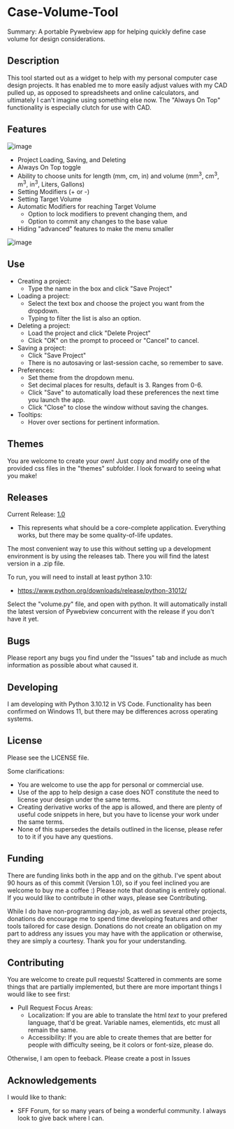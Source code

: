 # Case-Volume-Tool
Summary:
A portable Pywebview app for helping quickly define case volume for design considerations. 

## Description
This tool started out as a widget to help with my personal computer case design projects. It has enabled me to more easily adjust values with my CAD pulled up, as opposed to spreadsheets and online calculators, and ultimately I can't imagine using something else now. The "Always On Top" functionality is especially clutch for use with CAD. 

## Features
![image](https://github.com/idleDevel/Case-Volume-Tool/assets/20792330/0ffa7734-b24d-4c45-96b7-f94c4c6211fb)

- Project Loading, Saving, and Deleting
- Always On Top toggle
- Ability to choose units for length (mm, cm, in) and volume (mm<sup>3</sup>, cm<sup>3</sup>, m<sup>3</sup>, in<sup>3</sup>, Liters, Gallons)
- Setting Modifiers (+ or -)
- Setting Target Volume
- Automatic Modifiers for reaching Target Volume
  - Option to lock modifiers to prevent changing them, and
  - Option to commit any changes to the base value
-  Hiding "advanced" features to make the menu smaller 

![image](https://github.com/idleDevel/Case-Volume-Tool/assets/20792330/caa6bc2e-e870-45d3-bfe9-e1529709549d)

## Use
- Creating a project:
  - Type the name in the box and click "Save Project"
- Loading a project:
  - Select the text box and choose the project you want from the dropdown. 
  - Typing to filter the list is also an option.
- Deleting a project:
  - Load the project and click "Delete Project"
  - Click "OK" on the prompt to proceed or "Cancel" to cancel.
- Saving a project:
  - Click "Save Project"
  - There is no autosaving or last-session cache, so remember to save. 
- Preferences:
  - Set theme from the dropdown menu.
  - Set decimal places for results, default is 3. Ranges from 0-6. 
  - Click "Save" to automatically load these preferences the next time you launch the app.
  - Click "Close" to close the window without saving the changes. 
- Tooltips:
  - Hover over sections for pertinent information. 

## Themes
You are welcome to create your own! Just copy and modify one of the provided css files in the "themes" subfolder. I look forward to seeing what you make!

## Releases
Current Release: [1.0](https://github.com/idleDevel/Case-Volume-Tool/releases/tag/v1.0)
- This represents what should be a core-complete application. Everything works, but there may be some quality-of-life updates. 

The most convenient way to use this without setting up a development environment is by using the releases tab. There you will find the latest version in a .zip file. 

To run, you will need to install at least python 3.10:
- https://www.python.org/downloads/release/python-31012/

Select the "volume.py" file, and open with python. It will automatically install the latest version of Pywebview concurrent with the release if you don't have it yet. 

## Bugs
Please report any bugs you find under the "Issues" tab and include as much information as possible about what caused it. 

## Developing 
I am developing with Python 3.10.12 in VS Code. Functionality has been confirmed on Windows 11, but there may be differences across operating systems. 

## License
Please see the LICENSE file. 

Some clarifications: 
- You are welcome to use the app for personal or commercial use. 
- Use of the app to help design a case does NOT constitute the need to license your design under the same terms. 
- Creating derivative works of the app is allowed, and there are plenty of useful code snippets in here, but you have to license your work under the same terms. 
- None of this supersedes the details outlined in the license, please refer to to it if you have any questions. 

## Funding
There are funding links both in the app and on the github. I've spent about 90 hours as of this commit (Version 1.0), so if you feel inclined you are welcome to buy me a coffee :) Please note that donating is entirely optional. If you would like to contribute in other ways, please see Contributing.

While I do have non-programming day-job, as well as several other projects, donations do encourage me to spend time developing features and other tools tailored for case design. Donations do not create an obligation on my part to address any issues you may have with the application or otherwise, they are simply a courtesy. Thank you for your understanding. 

## Contributing
You are welcome to create pull requests! Scattered in comments are some things that are partially implemented, but there are more important things I would like to see first:
- Pull Request Focus Areas:
  - Localization: If you are able to translate the html *text* to your prefered language, that'd be great. Variable names, elementids, etc must all remain the same.
  - Accessibility: If you are able to create themes that are better for people with difficulty seeing, be it colors or font-size, please do. 

Otherwise, I am open to feeback. Please create a post in Issues
## Acknowledgements
I would like to thank:
- SFF Forum, for so many years of being a wonderful community. I always look to give back where I can. 


